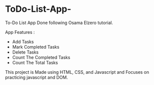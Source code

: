 # ToDo-List-App-

To-Do List App Done following Osama Elzero tutorial.

App Features : 
- Add Tasks 
- Mark Completed Tasks
- Delete Tasks 
- Count The Completed Tasks
- Count The Total Tasks

This project is Made using HTML, CSS, and Javascript and Focuses on practicing javascript and DOM.
